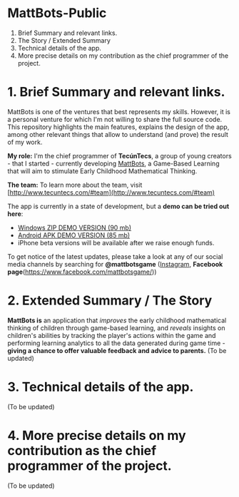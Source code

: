 # MattBots-Public

1. Brief Summary and relevant links.
2. The Story / Extended Summary
3. Technical details of the app.
4. More precise details on my contribution as the chief programmer of the project.

# 1. Brief Summary and relevant links.

MattBots is one of the ventures that best represents my skills. However, it is a personal venture for which I'm not willing to share the full source code. This repository highlights the main features, explains the design of the app, among other relevant things that allow to understand (and prove) the result of my work.

**My role:** I'm the chief programmer of **TecúnTecs**, a group of young creators - that I started - currently developing [MattBots](http://www.tecuntecs.com), a Game-Based Learning that will aim to stimulate Early Childhood Mathematical Thinking. 

**The team:** To learn more about the team, visit [http://www.tecuntecs.com/#team](http://www.tecuntecs.com/#team)

The app is currently in a state of development, but a **demo can be tried out here**: 
* [Windows ZIP DEMO VERSION (90 mb)](https://storage.googleapis.com/www.tecuntecs.com/mattbots-builds/MattBots-ByTecunTecs.zip)
* [Android APK DEMO VERSION (85 mb)](https://storage.googleapis.com/www.tecuntecs.com/mattbots-builds/MattBots-ByTecunTecs.apk)
*  iPhone beta versions will be available after we raise enough funds.

To get notice of the latest updates, please take a look at any of our social media channels by searching for **@mattbotsgame** ([Instagram](https://www.instagram.com/mattbotsgame/), **Facebook page**(https://www.facebook.com/mattbotsgame/))

# 2. Extended Summary / The Story

**MattBots is** an application that *improves* the early childhood mathematical thinking of children through game-based learning, and *reveals* insights on children's abilities by tracking the player's actions within the game and performing learning analytics to all the data generated during game time - **giving a chance to offer valuable feedback and advice to parents.**
(To be updated)

# 3. Technical details of the app.
(To be updated)

# 4. More precise details on my contribution as the chief programmer of the project.
(To be updated)

